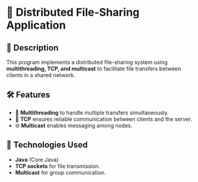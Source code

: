 # 📂 Distributed File-Sharing Application  

## 🚀 Description  
This program implements a distributed file-sharing system using **multithreading, TCP, and multicast** to facilitate file transfers between clients in a shared network.  

## 🛠️ Features  
- 📡 **Multithreading** to handle multiple transfers simultaneously.  
- 🔗 **TCP** ensures reliable communication between clients and the server.  
- 🌐 **Multicast** enables messaging among nodes.  

## 📌 Technologies Used  
- **Java** (Core Java)  
- **TCP sockets** for file transmission.  
- **Multicast** for group communication.
